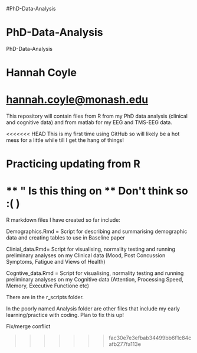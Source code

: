 #PhD-Data-Analysis
# PhD-Data-Analysis
 PhD-Data-Analysis

# Hannah Coyle
# hannah.coyle@monash.edu

This repository will contain files from R from my PhD data analysis (clinical and cognitive data) and from matlab for my EEG and TMS-EEG data. 

<<<<<<< HEAD
This is my first time using GitHub so will likely be a hot mess for a little while till I get the hang of things! 

# Practicing updating from R
  ** " Is this thing on **
  Don't think so :( )
=======
R markdown files I have created so far include:

Demographics.Rmd = Script for describing and summarising demographic data and creating tables to use in Baseline paper

Clinial_data.Rmd= Script for visualising, normality testing and running preliminary analyses on my Clinical data (Mood, Post Concussion Symptoms, Fatigue and Views of Health)

Cogntive_data.Rmd = Script for visualising, normality testing and running preliminary analyses on my Cognitive data (Attention, Processing Speed, Memory, Executive Functione etc)

There are in the r_scripts folder.

In the poorly named Analysis folder are other files that include my early learning/practice with coding. Plan to fix this up!

Fix/merge conflict
>>>>>>> fac30e7e3efbab34499bb6f1c84cafb277fa113e
